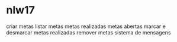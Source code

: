 # nlw17
criar metas
listar metas
   metas realizadas 
   metas abertas
marcar e desmarcar metas realizadas 
remover metas
sistema de mensagens
